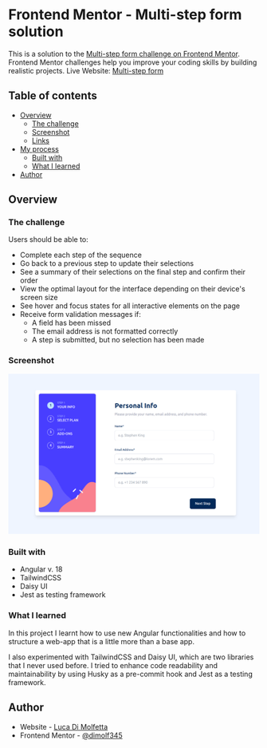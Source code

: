 # Frontend Mentor - Multi-step form solution

This is a solution to the [Multi-step form challenge on Frontend Mentor](https://www.frontendmentor.io/challenges/multistep-form-YVAnSdqQBJ). Frontend Mentor challenges help you improve your coding skills by building realistic projects.
Live Website: [Multi-step form](https://angular-multi-step-form.netlify.app/)

## Table of contents

- [Overview](#overview)
  - [The challenge](#the-challenge)
  - [Screenshot](#screenshot)
  - [Links](#links)
- [My process](#my-process)
  - [Built with](#built-with)
  - [What I learned](#what-i-learned)
- [Author](#author)


## Overview

### The challenge

Users should be able to:

- Complete each step of the sequence
- Go back to a previous step to update their selections
- See a summary of their selections on the final step and confirm their order
- View the optimal layout for the interface depending on their device's screen size
- See hover and focus states for all interactive elements on the page
- Receive form validation messages if:
  - A field has been missed
  - The email address is not formatted correctly
  - A step is submitted, but no selection has been made

### Screenshot

![website-preview](./screenshot.png)

### Built with
- Angular v. 18
- TailwindCSS
- Daisy UI
- Jest as testing framework

### What I learned
In this project I learnt how to use new Angular functionalities and how to structure a web-app that is a little more than a base app.

I also experimented with TailwindCSS and Daisy UI, which are two libraries that I never used before.
I tried to enhance code readability and maintainability by using Husky as a pre-commit hook and Jest as a testing framework.


## Author

- Website - [Luca Di Molfetta](https://www.linkedin.com/in/luca-di-molfetta/)
- Frontend Mentor - [@dimolf345](https://www.frontendmentor.io/profile/dimolf345)

